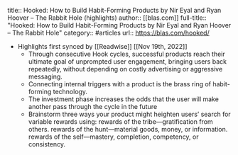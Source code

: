 title:: Hooked: How to Build Habit-Forming Products by Nir Eyal and Ryan Hoover – The Rabbit Hole (highlights)
author:: [[blas.com]]
full-title:: "Hooked: How to Build Habit-Forming Products by Nir Eyal and Ryan Hoover – The Rabbit Hole"
category:: #articles
url:: https://blas.com/hooked/

- Highlights first synced by [[Readwise]] [[Nov 19th, 2022]]
	- Through consecutive Hook cycles, successful products reach their ultimate goal of unprompted user engagement, bringing users back repeatedly, without depending on costly advertising or aggressive messaging.
	- Connecting internal triggers with a product is the brass ring of habit-forming technology.
	- The investment phase increases the odds that the user will make another pass through the cycle in the future
	- Brainstorm three ways your product might heighten users’ search for variable rewards using: rewards of the tribe—gratification from others. rewards of the hunt—material goods, money, or information. rewards of the self—mastery, completion, competency, or consistency.